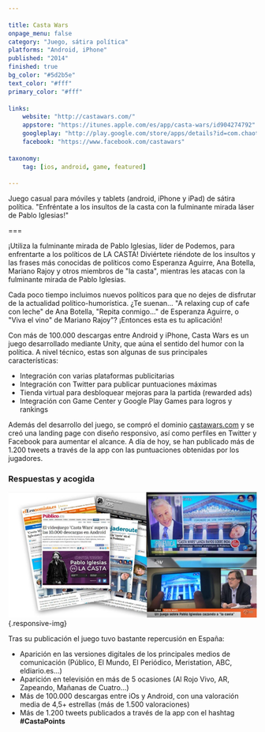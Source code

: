 ```yaml
---

title: Casta Wars
onpage_menu: false
category: "Juego, sátira política"
platforms: "Android, iPhone"
published: "2014"
finished: true
bg_color: "#5d2b5e"
text_color: "#fff"
primary_color: "#fff"

links:
	website: "http://castawars.com/"
	appstore: "https://itunes.apple.com/es/app/casta-wars/id904274792"
	googleplay: "http://play.google.com/store/apps/details?id=com.chaotickingdoms.pabloiglesias"
	facebook: "https://www.facebook.com/castawars"

taxonomy:
	tag: [ios, android, game, featured]

---
```


Juego casual para móviles y tablets (android, iPhone y iPad) de sátira política. "Enfréntate a los insultos de la casta con la fulminante mirada láser de Pablo Iglesias!"

===

¡Utiliza la fulminante mirada de Pablo Iglesias, líder de Podemos, para enfrentarte a los políticos de LA CASTA!
Diviértete riéndote de los insultos y las frases más conocidas de políticos como Esperanza Aguirre, Ana Botella, Mariano Rajoy y otros miembros de "la casta", mientras les atacas con la fulminante mirada de Pablo Iglesias.

Cada poco tiempo incluimos nuevos políticos para que no dejes de disfrutar de la actualidad político-humorística. ¿Te suenan... "A relaxing cup of cafe con leche" de Ana Botella, "Repita conmigo..." de Esperanza Aguirre, o "Viva el vino" de Mariano Rajoy"? ¡Entonces esta es tu aplicación!

Con más de 100.000 descargas entre Android y iPhone, Casta Wars es un juego desarrollado mediante Unity, que aúna el sentido del humor con la política. A nivel técnico, estas son algunas de sus principales características:
* Integración con varias plataformas publicitarias
* Integración con Twitter para publicar puntuaciones máximas
* Tienda virtual para desbloquear mejoras para la partida (rewarded ads)
* Integración con Game Center y Google Play Games para logros y rankings

Además del desarrollo del juego, se compró el dominio [castawars.com](http://castawars.com/) y se creó una landing page con diseño responsivo, así como perfiles en Twitter y Facebook para aumentar el alcance. A día de hoy, se han publicado más de 1.200 tweets a través de la app con las puntuaciones obtenidas por los jugadores.

### Respuestas y acogida

![Acogida de Casta Wars en los medios](img/castawars-papers.jpg "Acogida de Casta Wars en los medios") {.responsive-img}

Tras su publicación el juego tuvo bastante repercusión en España:
* Aparición en las versiones digitales de los principales medios de comunicación (Público, El Mundo, El Periódico, Meristation, ABC, eldiario.es...) 
* Aparición en televisión en más de 5 ocasiones (Al Rojo Vivo, AR, Zapeando, Mañanas de Cuatro...)
* Más de 100.000 descargas entre iOs y Android, con una valoración media de 4,5+ estrellas (más de 1.500 valoraciones)
* Más de 1.200 tweets publicados a través de la app con el hashtag **#CastaPoints**

